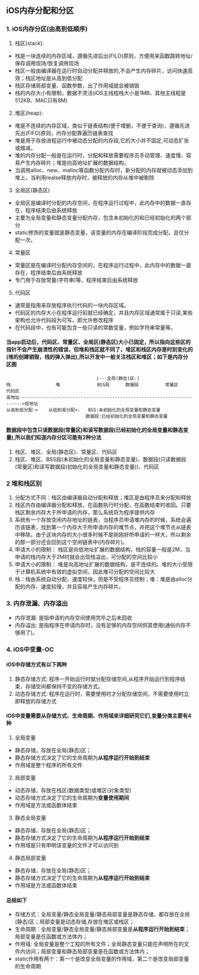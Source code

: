## iOS内存分配和分区
### 1. iOS内存分区(由高到低顺序)
1. 栈区(stack):
* 栈是一块连续的内存区域，遵循先进后出(FILO)原则，方便用来函数跳转地址/保存调用现场/恢复调用现场
* 栈区一般由编译器在运行时自动分配并释放的,不会产生内存碎片，访问快速高效；栈区地址是从高到低分配
* 栈区存储局部变量、函数参数，出了作用域就会被销毁
* 栈的内存大小有限制，数据不灵活(iOS主线程栈大小是1MB、其他主线程是512KB、MAC只有8M)

2. 堆区(heap): 
* 堆是不连续的内存区域，类似于链表结构(便于增删，不便于查询)，遵循先进先出(FIFO)原则，内存分配靠遍历链表查找
* 堆是用于存放进程运行中被动态分配的内存段,它的大小并不固定,可动态扩张或缩减，
* 堆的内存分配一般是在运行时，分配和释放需要程序员手动管理、速度慢、容易产生内存碎片；堆是向高地址扩展的数据结构，
* 当调用alloc、new、malloc等函数分配内存时，新分配的内存就被动态添加到堆上，当利用realse释放内存时，被释放的内存从堆中被剔除

3. 全局区(静态区)
* 全局区是编译时分配的内存空间，在程序运行过程中，此内存中的数据一直存在，程序结束后由系统释放
* 主要为全局变量和静态变量分配内存，包含未初始化的和已经初始化的两个部分
* static修饰的变量就是静态变量，该变量的内存在编译阶段完成分配，且仅分配一次。

4. 常量区
* 常量区是在编译时分配内存空间的，在程序运行过程中，此内存中的数据一直存在，程序结束后由系统释放
* 专门用于存放常量(字符串)等，程序结束后由系统释放

5. 代码区
* 通常是指用来存放程序执行代码的一块内存区域。
* 代码区的内存大小在程序运行前就已经确定，并且内存区域通常属于只读,某些架构也允许代码段为可写，即允许修改程序
* 在代码段中，也有可能包含一些只读的常数变量，例如字符串常量等。
#### 当app启动后，代码区、常量区、全局区(静态区)大小已固定，所以指向这些区的指针不会产生崩溃性的错误，但堆和栈区就不同了，堆区和栈区内存是时刻变化的(堆的创建销毁，栈的弹入弹出),所以开发中一般关注栈区和堆区；如下是内存分区图

                                      |---全局(静态)区-|
    栈                 堆              BSS段      数据段          常量区        代码区
    高地址----------------------------------------------------------------------->低地址           
    从高到低分配->    从低到高分配<-   BSS:未初始化的全局变量和静态变量          
                                  数据段:已经初始化的全局变量和静态变量
#### 数据段中包含只读数据段(常量区)和读写数据段(已经初始化的全局变量和静态变量),所以我们知道内存分区可能有2种分法
1. 栈区、堆区、全局(静态区)、常量区、代码区
2. 栈区、堆区、BSS段(未初始化的全局变量和静态变量)、数据段(只读数据段(常量区)和读写数据段(初始化的全局变量和静态变量))、代码区

### 2 堆和栈区别
1. 分配方式不同：栈区由编译器自动分配和释放；堆区是由程序员来分配和释放
2. 栈区内存由编译器分配和释放，在函数执行时分配，在函数结束时收回。只要栈区剩余内存大于所申请的内存，那么系统将为程序提供内存
3. 系统有一个存放空闲内存地址的链表，当程序员申请堆内存的时候，系统会遍历该链表，找到第一个内存大于所申请内存的堆节点，并把这个堆节点从链表中移除。由于这块内存的大小很多时候不是刚刚好所申请的一样大，所以剩余的那一部分还会回到这个空闲链表中(内存碎片)。
4. 申请大小的限制： 栈区是向低地址扩展的数据结构，栈的容量一般是2M，当申请的栈内存大于2M时就会出现栈溢出，可分配的空间比较小
5. 申请大小的限制： 堆是向高地址扩展的数据结构，是不连续的。堆的大小受限于计算机系统中有效的虚拟空间，因此堆可分配的空间比较大
6. 栈：栈由系统自动分配、速度较快，但是不受程序员控制；堆：堆是由alloc分配的内存、速度较慢，并且容易产生内存碎片。


### 3. 内存泄漏、内存溢出
* 内存泄漏: 是指申请的内存空间使用完毕之后未回收
* 内存溢出: 是指程序在申请内存时，没有足够的内存空间供其使用(通俗内存不够用了)。


### 4. iOS中变量-OC
#### iOS中存储方式有以下两种
1. 静态存储方式: 程序一开始运行时就分配存储空间,从程序开始运行到程序结束，存储空间都保持不变的存储方式。
2. 动态存储方式: 程序在运行时，需要使用时才分配存储空间，不需要使用时立即释放的存储方式

#### iOS中变量需要从存储方式、生命周期、作用域来详细研究它们,变量分类主要有4种
1. 全局变量
* 静态存储，存放在全局(静态)区；
* 静态存储方式决定了它的生命周期为**从程序运行开始到结束**
* 作用域是整个程序的所有文件
2. 局部变量
* 动态存储，存放在栈区(数据类型)或堆区(对象类型)
* 动态存储方式决定了它的生命周期为**变量使用期间**
* 作用域是方法或函数体结束

3. 静态全局变量
* 静态存储，存放在全局(静态)区；
* 静态存储方式决定了它的生命周期为**从程序运行开始到结束**
* 作用域是只有申明该变量的文件才可以访问到

4. 静态局部变量
* 静态存储，存放在全局(静态)区；
* 静态存储方式决定了它的生命周期为**从程序运行开始到结束**
* 作用域是方法或函数体结束

#### 总结如下
* 存储方式：全局变量/静态全局变量/静态局部变量是静态存储，都存放在全局(静态)区；局部变量是动态存储,存放在堆区或栈区；
* 生命周期：全局变量/静态全局变量/静态局部变量是**从程序运行开始到结束**；局部变量是在函数或方法体内；
* 作用域: 全局变量是整个工程的所有文件；全局静态变量只能在声明所在的文件内访问；局部变量和静态局部变量是在函数或方法体内；
* static作用有两个：第一个是改变全局变量的作用域，第二个是改变局部变量的生命周期

















